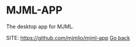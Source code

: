 # MJML-APP

 The desktop app for MJML.

 SITE: https://github.com/mjmlio/mjml-app
 [Go back](https://portable-linux-apps.github.io/apps.html)
